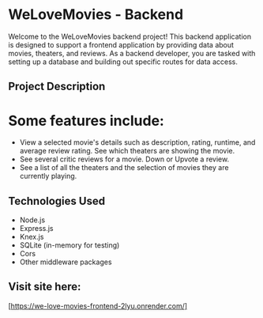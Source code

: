 # WeLoveMovies - Backend

Welcome to the WeLoveMovies backend project! This backend application is designed to support a frontend application by providing data about movies, theaters, and reviews. As a backend developer, you are tasked with setting up a database and building out specific routes for data access.

## Project Description

 # Some features include:

- View a selected movie's details such as description, rating, runtime, and average review rating.
 See which theaters are showing the movie.
- See several critic reviews for a movie.
 Down or Upvote a review.
- See a list of all the theaters and the selection of movies they are currently playing.

## Technologies Used

- Node.js
- Express.js
- Knex.js
- SQLite (in-memory for testing)
- Cors
- Other middleware packages

## Visit site here:
 [https://we-love-movies-frontend-2lyu.onrender.com/]











